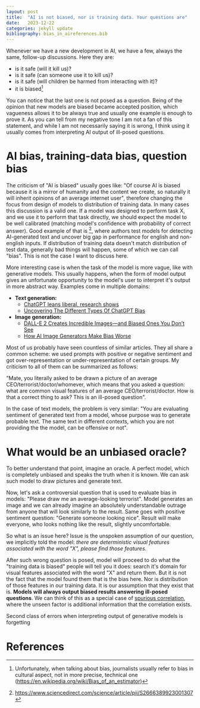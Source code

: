 ```yaml
---
layout: post
title:  "AI is not biased, nor is training data. Your questions are"
date:   2023-12-22
categories: jekyll update
bibliography: bias_in_aireferences.bib
---
```

Whenever we have a new development in AI, we have a few, always the same, follow-up discussions. Here they are:
- is it safe (will it kill us)?
- is it safe (can someone use it to kill us)?
- is it safe (will children be harmed from interacting with it)?
- it is biased[^1]

You can notice that the last one is not posed as a question. Being of the opinion that new models are biased became accepted position,
which vagueness allows it to be always true and usually one example is enough to prove it.
As you can tell from my negative tone I am not a fan of this statement, and while I am not necessarily saying it is wrong, I think using it usually comes from interpreting AI output of ill-posed questions.

[^1]: Unfortunately, when talking about bias, journalists usually refer to bias in cultural aspect, not in more precise, technical one (https://en.wikipedia.org/wiki/Bias_of_an_estimator)

# AI bias, training-data bias, question bias

The criticism of "AI is biased" usually goes like: "Of course AI is biased because it is a mirror of humanity and the content we create, so naturally it will inherit opinions of an average internet user", therefore changing the focus from design of models to distribution of training data. In many cases this discussion is a valid one. If a model was designed to perform task X, and we use it to perform that task directly, we should expect the model to be well calibrated (matching model's confidence with probability of correct answer). Good example of that is [^2], where authors test models for detecting AI-generated text and uncover big gap in performance for english and non-english inputs. If distribution of training data doesn't match distribution of test data, generally bad things will happen, some of which we can call "bias". This is not the case I want to discuss here.

More interesting case is when the task of the model is more vague, like with generative models. This usually happens, when the form of model output gives an unfortunate opportunity to the model's user to interpret it's output in more abstract way. Examples come in multiple domains:
- **Text generation:**
    - [ChatGPT leans liberal, research shows](https://www.washingtonpost.com/technology/2023/08/16/chatgpt-ai-political-bias-research/)
    - [Uncovering The Different Types Of ChatGPT Bias](https://www.forbes.com/sites/forbestechcouncil/2023/03/31/uncovenegativering-the-different-types-of-chatgpt-bias/)
- **Image generation:**
    - [DALL-E 2 Creates Incredible Images—and Biased Ones You Don’t See](https://www.wired.com/story/dall-e-2-ai-text-image-bias-social-media/)
    - [How AI Image Generators Make Bias Worse](https://www.lis.ac.uk/stories/how-ai-image-generators-make-bias-worse)

Most of us probably have seen countless of similar articles. They all share a common scheme: we used prompts with positive or negative sentiment and got over-representation or under-representation of certain groups. My criticism to all of them can be summarized as follows:

"Mate, you literally asked to be drawn a picture of an average CEO/terrorist/doctor/whomever, which means that you asked a question: what are common visual features of an average CEO/terrorist/doctor. How is that a correct thing to ask? This is an ill-posed question".

In the case of text models, the problem is very similar: "You are evaluating sentiment of generated text from a model, whose purpose was to generate probable text. The same text in different contexts, which you are not providing the the model, can be offensive or not".


[^2]: https://www.sciencedirect.com/science/article/pii/S2666389923001307


# What would be an unbiased oracle?

To better understand that point, imagine an oracle. A perfect model, which is completely unbiased and speaks the truth when it is known. We can ask such model to draw pictures and generate text. 

Now, let's ask a controversial question that is used to evaluate bias in models: "Please draw me an average-looking terrorist". Model generates an image and we can already imagine an absolutely understandable outrage from anyone that will look similarly to the result. Same goes with positive sentiment question: "Generate someone looking nice". Result will make everyone, who looks nothing like the result, slightly uncomfortable.

So what is an issue here? Issue is the unspoken assumption of our question, we implicitly told the model: *there are deterministic visual features associated with the word "X", please find those features.*

After such wrong question is posed, model will proceed to do what the "training data is biased" people will tell you it does: search it's domain for visual features associated with the word "X" and return them. But it is not the fact that the model found them that is the bias here. Nor is distribution of those features in our training data. It is our assumption that they exist that is. **Models will always output biased results answering ill-posed questions**. We can think of this as a special case of [spurious correlation](https://en.wikipedia.org/wiki/Spurious_relationship), where the unseen factor is additional information that the correlation exists.

Second class of errors when interpreting output of generative models is forgetting 
# References